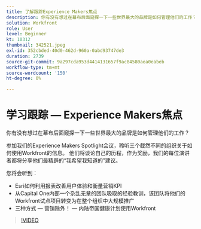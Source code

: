 ```yaml
---
title: 了解跟踪Experience Makers焦点
description: 你有没有想过在幕布后面窥探一下一些世界最大的品牌是如何管理他们的工作？
solution: Workfront
role: User
level: Beginner
kt: 10312
thumbnail: 342521.jpeg
exl-id: 352cbded-40d0-462d-960a-0abd93747de3
duration: 2739
source-git-commit: 9a297cda953d4414131657f9ac84580aea0eabeb
workflow-type: tm+mt
source-wordcount: '150'
ht-degree: 0%

---
```


# 学习跟踪 — Experience Makers焦点

你有没有想过在幕布后面窥探一下一些世界最大的品牌是如何管理他们的工作？

参加我们的Experience Makers Spotlight会议，聆听三个截然不同的组织关于如何使用Workfront的信息。 他们将谈论自己的历程，作为奖励，我们的每位演讲者都将分享他们最精辟的“我希望我知道的”建议。

您将会听到：

* Esri如何利用报表改善用户体验和衡量营销KPI
* 从Capital One内部一个杂乱无章的团队吸取的经验教训，该团队将他们的Workfront试点项目转变为在整个组织中大规模推广
* 三种方式 — 营销除外！  — 内陆帝国健康计划使用Workfront

>[!VIDEO](https://video.tv.adobe.com/v/342521/?quality=12&learn=on)
